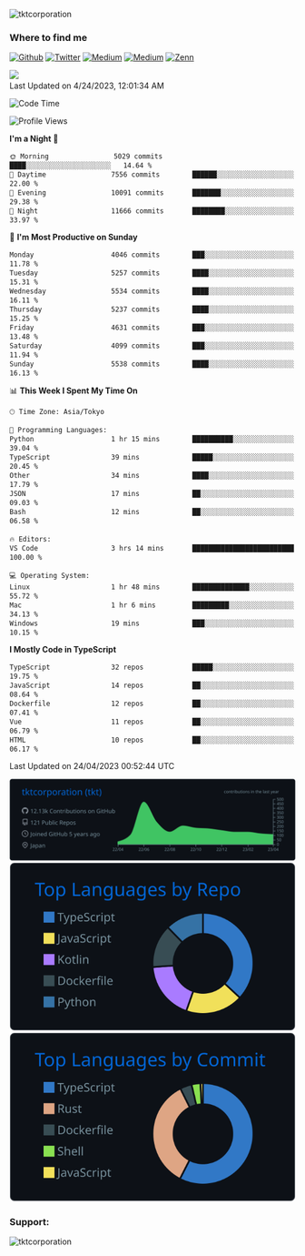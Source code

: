 <p align="left"> <img src="https://komarev.com/ghpvc/?username=tktcorporation&label=Profile%20views&color=0e75b6&style=flat" alt="tktcorporation" /> </p>

<h3>Where to find me</h3>
<p>
<a href="https://github.com/tktcorporation" target="_blank"><img alt="Github" src="https://img.shields.io/badge/GitHub-%2312100E.svg?&style=for-the-badge&logo=Github&logoColor=white" /></a>
<a href="https://twitter.com/tktcorporation" target="_blank"><img alt="Twitter" src="https://img.shields.io/badge/twitter-%231DA1F2.svg?&style=for-the-badge&logo=twitter&logoColor=white" /></a>
<a href="https://www.linkedin.com/in/tktcorporation" target="_blank"><img alt="Medium" src="https://img.shields.io/badge/linkdin-0a66c2.svg?&style=for-the-badge&logo=linkedin&logoColor=white" /></a>
<a href="https://qiita.com/tktcorporation" target="_blank"><img alt="Medium" src="https://img.shields.io/badge/qiita-55C500.svg?&style=for-the-badge&logo=qiita&logoColor=white" /></a>
<a href="https://zenn.dev/tktcorporation" target="_blank"><img alt="Zenn" src="https://img.shields.io/badge/Zenn-3EA8FF.svg?&style=for-the-badge&logo=Zenn&logoColor=white" /></a>
</p>

<!--START_SECTION:lapras-card-->
<a href="https://lapras.com/public/tktcorporation" target="_blank" rel="noopener noreferrer"><img src="https://lapras-card-generator.vercel.app/api/svg?e=3.9&b=3.48&i=3.58&b1=%23232323&b2=%236d6d6d&i1=%23212121&i2=%23818181&l=en" width="300" ></a>  
Last Updated on 4/24/2023, 12:01:34 AM
<!--END_SECTION:lapras-card-->
  
<!--START_SECTION:waka-->
![Code Time](http://img.shields.io/badge/Code%20Time-931%20hrs%2043%20mins-blue)

![Profile Views](http://img.shields.io/badge/Profile%20Views-10-blue)

**I'm a Night 🦉** 

```text
🌞 Morning                5029 commits        ████░░░░░░░░░░░░░░░░░░░░░   14.64 % 
🌆 Daytime                7556 commits        ██████░░░░░░░░░░░░░░░░░░░   22.00 % 
🌃 Evening                10091 commits       ███████░░░░░░░░░░░░░░░░░░   29.38 % 
🌙 Night                  11666 commits       ████████░░░░░░░░░░░░░░░░░   33.97 % 
```
📅 **I'm Most Productive on Sunday** 

```text
Monday                   4046 commits        ███░░░░░░░░░░░░░░░░░░░░░░   11.78 % 
Tuesday                  5257 commits        ████░░░░░░░░░░░░░░░░░░░░░   15.31 % 
Wednesday                5534 commits        ████░░░░░░░░░░░░░░░░░░░░░   16.11 % 
Thursday                 5237 commits        ████░░░░░░░░░░░░░░░░░░░░░   15.25 % 
Friday                   4631 commits        ███░░░░░░░░░░░░░░░░░░░░░░   13.48 % 
Saturday                 4099 commits        ███░░░░░░░░░░░░░░░░░░░░░░   11.94 % 
Sunday                   5538 commits        ████░░░░░░░░░░░░░░░░░░░░░   16.13 % 
```


📊 **This Week I Spent My Time On** 

```text
🕑︎ Time Zone: Asia/Tokyo

💬 Programming Languages: 
Python                   1 hr 15 mins        ██████████░░░░░░░░░░░░░░░   39.04 % 
TypeScript               39 mins             █████░░░░░░░░░░░░░░░░░░░░   20.45 % 
Other                    34 mins             ████░░░░░░░░░░░░░░░░░░░░░   17.79 % 
JSON                     17 mins             ██░░░░░░░░░░░░░░░░░░░░░░░   09.03 % 
Bash                     12 mins             ██░░░░░░░░░░░░░░░░░░░░░░░   06.58 % 

🔥 Editors: 
VS Code                  3 hrs 14 mins       █████████████████████████   100.00 % 

💻 Operating System: 
Linux                    1 hr 48 mins        ██████████████░░░░░░░░░░░   55.72 % 
Mac                      1 hr 6 mins         █████████░░░░░░░░░░░░░░░░   34.13 % 
Windows                  19 mins             ███░░░░░░░░░░░░░░░░░░░░░░   10.15 % 
```

**I Mostly Code in TypeScript** 

```text
TypeScript               32 repos            █████░░░░░░░░░░░░░░░░░░░░   19.75 % 
JavaScript               14 repos            ██░░░░░░░░░░░░░░░░░░░░░░░   08.64 % 
Dockerfile               12 repos            ██░░░░░░░░░░░░░░░░░░░░░░░   07.41 % 
Vue                      11 repos            ██░░░░░░░░░░░░░░░░░░░░░░░   06.79 % 
HTML                     10 repos            ██░░░░░░░░░░░░░░░░░░░░░░░   06.17 % 
```




 Last Updated on 24/04/2023 00:52:44 UTC
<!--END_SECTION:waka-->

[![](https://raw.githubusercontent.com/tktcorporation/tktcorporation/master/profile-summary-card-output/github_dark/0-profile-details.svg)](https://github.com/vn7n24fzkq/github-profile-summary-cards)
[![](https://raw.githubusercontent.com/tktcorporation/tktcorporation/master/profile-summary-card-output/github_dark/1-repos-per-language.svg)](https://github.com/vn7n24fzkq/github-profile-summary-cards) [![](https://raw.githubusercontent.com/tktcorporation/tktcorporation/master/profile-summary-card-output/github_dark/2-most-commit-language.svg)](https://github.com/vn7n24fzkq/github-profile-summary-cards)

<h3 align="left">Support:</h3>
<p><a href="https://www.buymeacoffee.com/tktcorporation"> <img align="left" src="https://cdn.buymeacoffee.com/buttons/v2/default-yellow.png" height="50" width="210" alt="tktcorporation" /></a></p><br><br>
